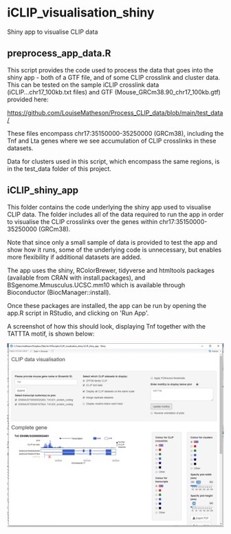 # iCLIP_visualisation_shiny

Shiny app to visualise CLIP data

## preprocess_app_data.R

This script provides the code used to process the data that goes into the shiny app - both of a GTF file, and of some CLIP crosslink and cluster data. This can be tested on the sample iCLIP crosslink data (iCLIP...chr17_100kb.txt files) and GTF (Mouse_GRCm38.90_chr17_100kb.gtf) provided here:

https://github.com/LouiseMatheson/Process_CLIP_data/blob/main/test_data/

These files encompass chr17:35150000-35250000 (GRCm38), including the Tnf and Lta genes where we see accumulation of CLIP crosslinks in these datasets. 

Data for clusters used in this script, which encompass the same regions, is in the test_data folder of this project. 


## iCLIP_shiny_app

This folder contains the code underlying the shiny app used to visualise CLIP data. The folder includes all of the data required to run the app in order to visualise the CLIP crosslinks over the genes within chr17:35150000-35250000 (GRCm38). 

Note that since only a small sample of data is provided to test the app and show how it runs, some of the underlying code is unnecessary, but enables more flexibility if additional datasets are added.

The app uses the shiny, RColorBrewer, tidyverse and htmltools packages (available from CRAN with install.packages), and BSgenome.Mmusculus.UCSC.mm10 which is available through Bioconductor (BiocManager::install). 

Once these packages are installed, the app can be run by opening the app.R script in RStudio, and clicking on 'Run App'. 

A screenshot of how this should look, displaying Tnf together with the TATTTA motif, is shown below:

![alt text](https://github.com/LouiseMatheson/iCLIP_visualisation_shiny/blob/main/iCLIP_shiny_app/iCLIP_visualisation_app_Tnf.png?raw=true)